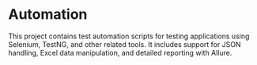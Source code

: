 # Automation
This project contains test automation scripts for testing applications using Selenium, TestNG, and other related tools. It includes support for JSON handling, Excel data manipulation, and detailed reporting with Allure.  
